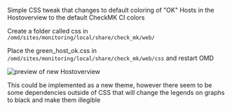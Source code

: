 Simple CSS tweak that changes to default coloring of "OK" Hosts in the Hostoverview to the default CheckMK CI colors

Create a folder called css in ```/omd/sites/monitoring/local/share/check_mk/web/```

Place the green_host_ok.css in  ```/omd/sites/monitoring/local/share/check_mk/web/css``` and restart OMD

![preview of new Hostoverview](https://i.imgur.com/XuTCtow.png)

This could be implemented as a new theme, however there seem to be some dependencies outside of CSS that will change the legends on graphs to black and make them illegible

